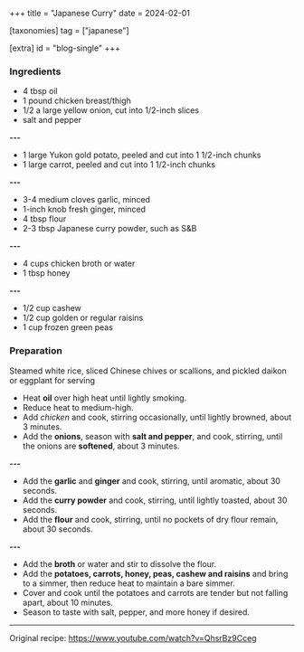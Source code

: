 +++
title = "Japanese Curry"
date = 2024-02-01

[taxonomies]
tag = ["japanese"]

[extra]
id = "blog-single"
+++

### Ingredients
- 4 tbsp oil
- 1 pound chicken breast/thigh
- 1/2 a large yellow onion, cut into 1/2-inch slices
- salt and pepper

 **---**
- 1 large Yukon gold potato, peeled and cut into 1 1/2-inch chunks
- 1 large carrot, peeled and cut into 1 1/2-inch chunks

 **---**
- 3-4 medium cloves garlic, minced
- 1-inch knob fresh ginger, minced
- 4 tbsp flour
- 2-3 tbsp Japanese curry powder, such as S&B

 **---**
- 4 cups chicken broth or water
- 1 tbsp honey

 **---**
- 1/2 cup cashew
- 1/2 cup golden or regular raisins
- 1 cup frozen green peas

### Preparation
Steamed white rice, sliced Chinese chives or scallions, and pickled daikon or eggplant for serving

- Heat **oil** over high heat until lightly smoking.
- Reduce heat to medium-high.
- Add *chicken* and cook, stirring occasionally, until lightly browned, about 3 minutes.
- Add the **onions**, season with **salt and pepper**, and cook, stirring, until the onions are **softened**, about 3 minutes.

 **---**
- Add the **garlic** and **ginger** and cook, stirring, until aromatic, about 30 seconds.
- Add the **curry powder** and cook, stirring, until lightly toasted, about 30 seconds.
- Add the **flour** and cook, stirring, until no pockets of dry flour remain, about 30 seconds.

 **---**
- Add the **broth** or water and stir to dissolve the flour.
- Add  the **potatoes, carrots, honey, peas, cashew and raisins** and bring to a simmer, then reduce heat to maintain a bare simmer.
- Cover and cook until the potatoes and carrots are tender but not falling apart, about 10 minutes.
- Season  to taste with salt, pepper, and more honey if desired.

---
Original recipe: https://www.youtube.com/watch?v=QhsrBz9Cceg
